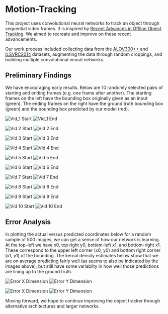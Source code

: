 # Motion-Tracking

This project uses convolutional neural networks to track an object through sequential video frames.  It is
inspired by [Recent Advances in Offline Object Tracking](http://arxiv.org/pdf/1604.01802v1.pdf). We aimed to recreate and improve on these recent advancements.

Our work process included collecting data from the [ALOV300++](http://www.alov300.org/) and [ILSVRC2014](http://www.image-net.org/challenges/LSVRC/2014/) datasets, augmenting the data through random croppings, and building multiple convolutional neural networks.

## Preliminary Findings

We have encouraging early results. Below are 10 randomly selected pairs of starting and ending frames (e.g. one frame after another). The starting frames on the left have the bounding box originally given as an input (green). The ending frames on the right have the ground truth bounding box (green) and the bounding box predicted by our model (red).

![Vid_1 Start](./readme_imgs/start_1.jpg)
![Vid_1 End](./readme_imgs/end_1.jpg)

![Vid 2 Start](./readme_imgs/start_21.jpg)
![Vid 2 End](./readme_imgs/end_21.jpg)

![Vid 3 Start](./readme_imgs/start_41.jpg)
![Vid 3 End](./readme_imgs/end_41.jpg)

![Vid 4 Start](./readme_imgs/start_61.jpg)
![Vid 4 End](./readme_imgs/end_61.jpg)

![Vid 5 Start](./readme_imgs/start_81.jpg)
![Vid 5 End](./readme_imgs/end_81.jpg)

![Vid 6 Start](./readme_imgs/start_108.jpg)
![Vid 6 End](./readme_imgs/end_108.jpg)

![Vid 7 Start](./readme_imgs/start_121.jpg)
![Vid 7 End](./readme_imgs/end_121.jpg)

![Vid 8 Start](./readme_imgs/start_141.jpg)
![Vid 8 End](./readme_imgs/end_141.jpg)

![Vid 9 Start](./readme_imgs/start_161.jpg)
![Vid 9 End](./readme_imgs/end_161.jpg)

![Vid 10 Start](./readme_imgs/start_181.jpg)
![Vid 10 End](./readme_imgs/end_181.jpg)


## Error Analysis

In plotting the actual versus predicted coordinates below for a random sample of 500 images, we can get a sense of how our network is learning. At the top-left we have x0, top right y0, bottom-left x1, and bottom-right x1. These correspond to the upper left corner (x0, y0) and bottom right corner (x1, y1) of the bounding. The kernal density estimates below show that we are on average predicting fairly well (as seems to also be indicated by the images above), but still have some variabilty in how well those predictions are lining up to the ground truth. 


![Error X Dimension](./readme_imgs/x0.png)
![Error Y Dimension](./readme_imgs/y0.png)

![Error X Dimension](./readme_imgs/x1.png)
![Error Y Dimension](./readme_imgs/y1.png)

Moving forward, we hope to continue improving the object tracker through alternative architectures and larger networks.
